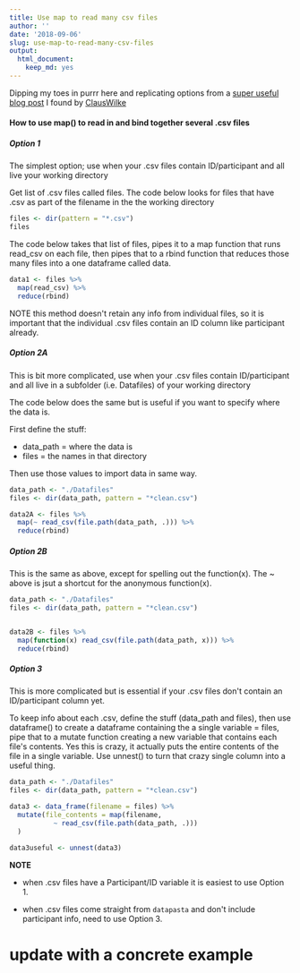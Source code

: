 ```yaml
---
title: Use map to read many csv files
author: ''
date: '2018-09-06'
slug: use-map-to-read-many-csv-files
output:
  html_document:
    keep_md: yes
---
```



Dipping my toes in purrr here and replicating options from a [super useful blog post](https://serialmentor.com/blog/2016/6/13/reading-and-combining-many-tidy-data-files-in-R) I found by [ClausWilke](@clauswilke) 



#### How to use map() to read in and bind together several .csv files

##### Option 1 

The simplest option; use when your .csv files contain ID/participant and all live your working directory

Get list of .csv files called files. The code below looks for files that have .csv as part of the filename in the the working directory 


```r
files <- dir(pattern = "*.csv")
files
```
The code below takes that list of files, pipes it to a map function that runs read_csv on each file, then pipes that to a  rbind function that reduces those many files into a one dataframe called data. 


```r
data1 <- files %>%
  map(read_csv) %>% 
  reduce(rbind)
```

NOTE this method doesn't retain any info from individual files, so it is important that the individual .csv files contain an ID column like participant already. 

##### Option 2A

This is bit more complicated, use when your .csv files contain ID/participant and all live in a subfolder (i.e. Datafiles) of your working directory

The code below does the same but is useful if you want to specify where the data is. 

First define the stuff:

- data_path = where the data is 
- files = the names in that directory 

Then use those values to import data in same way. 


```r
data_path <- "./Datafiles"   
files <- dir(data_path, pattern = "*clean.csv") 

data2A <- files %>%
  map(~ read_csv(file.path(data_path, .))) %>% 
  reduce(rbind)
```

##### Option 2B

This is the same as above, except for spelling out the function(x). The ~ above is jsut a shortcut for the anonymous function(x).


```r
data_path <- "./Datafiles"   
files <- dir(data_path, pattern = "*clean.csv") 


data2B <- files %>%
  map(function(x) read_csv(file.path(data_path, x))) %>%  
  reduce(rbind)
```

##### Option 3

This is more complicated but is essential if your .csv files don't contain an ID/participant column yet. 

To keep info about each .csv, define the stuff (data_path and files), then use dataframe() to create a dataframe containing the a single variable = files, pipe that to a mutate function creating a new variable that contains each file's contents. Yes this is crazy, it actually puts the entire contents of the file in a single variable.  Use unnest() to turn that crazy single column into a useful thing. 


```r
data_path <- "./Datafiles"   
files <- dir(data_path, pattern = "*clean.csv") 

data3 <- data_frame(filename = files) %>%
  mutate(file_contents = map(filename,      
           ~ read_csv(file.path(data_path, .))) 
  )

data3useful <- unnest(data3)
```


**NOTE**

- when .csv files have a Participant/ID variable it is easiest to use Option 1. 

- when .csv files come straight from `datapasta` and don't include participant info, need to use Option 3. 

# update with a concrete example
